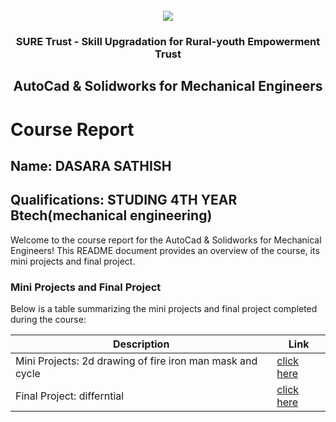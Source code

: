 <!-- PROJECT LOGO -->
<br />

<div align="center">
   <img src='https://user-images.githubusercontent.com/73131499/166115643-d3187f47-d38f-41b2-ae42-5ecbbc60de14.png' />


<h3 align="center">SURE Trust - Skill Upgradation for Rural-youth Empowerment Trust</h3>
  <h2>AutoCad & Solidworks for Mechanical Engineers</h2>
</div>

# Course Report

## Name: DASARA SATHISH

## Qualifications:  STUDING 4TH YEAR Btech(mechanical engineering)

Welcome to the course report for the  AutoCad & Solidworks for Mechanical Engineers! This README document provides an overview of the course, its mini projects and final project.

### Mini Projects and Final Project

Below is a table summarizing the mini projects and final project completed during the course:

| Description                               | Link                                    |
|-------------------------------------------|-----------------------------------------|
| Mini Projects:  2d drawing of fire iron man mask and cycle    |  [click here](https://github.com/sure-trust/G5_Autocad/tree/main/Mini%20Projects/Sathish)                         |
| Final Project:  differntial    |  [click here](https://github.com/sure-trust/G5_Autocad/tree/main/Final%20Capstone%20Project/Sathish)                         |
